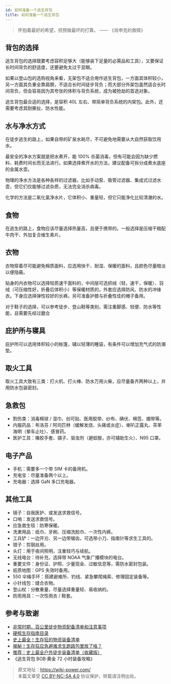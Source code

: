 ```yaml
---
id: 如何准备一个逃生背包
title: 如何准备一个逃生背包
---
```


> 怀抱着最好的希望，但预做最坏的打算。
> —— 《肖申克的救赎》

## 背包的选择

逃生背包的选择既要考虑容积足够大（能够装下足量的必需品和工具），又要保证长时间背负的舒适度，还要避免太过于显眼。

如果以登山包的选购视角来看，无架包不适合用作逃生背包，一方面其体积较小，另一方面其负重全靠肩膀，不适合长时间徒步背负；而大部分外架包虽然适合长时间背负，但会容易因为其夸张的体积与背负系统，成为被抢劫的首选对象。

逃生背包最合适的选择，是容积 40L 左右、带简单背负系统的内架包。此外，还需要考虑其耐撕扯、防水性能。

## 水与净水方式

在徒步逃生的路上，如果自带的矿泉水耗尽，不可避免地需要从大自然获取饮用水。

最安全的净水方案就是把水煮开，能 100% 杀菌消毒，但有可能会因为缺少燃料、耗费时间长而无法进行。如果选择煮开水的方法，建议配备可拆分成煮水底座的金属水壶。

物理的净水方法是各种各样的过滤器，比如手动泵、吸管过滤器、集成式过滤水壶，但它们仅能够过滤杂质，无法完全消杀病毒。

化学的方法是二氧化氯净水片，它体积小、重量轻，但它只能净化比较清澈的水。

## 食物

在逃生的路上，食物应该尽量选择热量高，且便于携带的。一般选择是压缩干粮配牛肉干、外加复合维生素片。

## 衣物

衣物穿着尽可能避免棉质面料，应选用快干、耐湿、保暖的面料，且颜色尽量暗淡以便隐蔽。

贴身的内衣物可以选择轻质速干面料的，中间层可选抓绒（轻，速干，保暖）、羽绒（可压缩性好，折叠后体积小）等保暖材质的，外套应选择防风、防水的冲锋衣。下身应选择弹性较好的长裤。另可准备护膝与折叠性佳的帽子备用。

对于鞋子的选择，可以参考徒步、登山鞋等类别，需注重脚感、轻便、防水等性能，且需要先经过磨合

## 庇护所与寝具

庇护所可以选用体积较小的帐篷，辅以轻薄的睡袋，有条件可以增加充气式的防潮垫。

## 取火工具

取火工具大致有三类：打火机、打火棒、防水万用火柴，应尽量备齐两种以上，并用防水包装密封。

## 急救包

- 割伤类：消毒棉球 / 湿巾、创可贴、医用胶带、纱布、碘伏、棉签、绷带等。
- 内服药品：布洛芬 / 阿司匹林（缓解发烧、头痛或炎症）、喇叭正露丸、茶苯海明（晕车止吐）、感冒药。
- 医护工具：橡胶手套、镊子、驱虫剂（避蚊胺，亦可辅助生火）、N95 口罩。

## 电子产品

- 手机：需要多一个带 SIM 卡的备用机。
- 充电宝：尽量准备两个以上。
- 充电器：选择 GaN 多口充电器。

## 其他工具

- 镜子：自我医护、或发送求救信号。
- 口哨：发送求救信号。
- 应急救生毯：防寒保暖。
- 洗漱用品：纸巾、牙刷、压缩洗脸巾、一次性内裤。
- 工兵铲：一边开刃、另一边带锯齿，可选带小刀、指南针等求生工具的。
- 钳子：剪钢丝用。
- 头灯：用于夜间照明，注重轻巧与续航。
- 无线电台：待补充，选择带 NOAA 气象广播模块的电台。
- 重要文件：身份证、护照、少量现金、过敏信息等，需防水密封包装。
- 纸质地图：GPS 失效时备用。
- 550 伞绳手环：搭建避难所、钓线、紧急攀爬绳索、修理固定装备等。
- 小针线包：缝合衣物。
- 登山杖：分散重量，尽量选择重量轻、易收纳的。
- 防雨用具：一次性雨衣 / 鞋套。

## 参考与致谢

- [非常时期，百公里徒步物资配备清单和注意事项](https://mp.weixin.qq.com/s/ysga1BXDQpRVofHTjlkqXg)
- [硬核生存指南目录](https://mp.weixin.qq.com/s/aahMSKVbSoc8Z9GzIOGTHA)
- [史上最全！生存狂的物资装备清单](https://mp.weixin.qq.com/s?__biz=MzU3MjU0Njc4NA==&mid=2247483690&idx=1&sn=b7e99bbab3f0b9797d4b1a4f3f148ec8&chksm=fcce0aa5cbb983b3226cc6ef0c90846ce47d86cf72427de22bea313992df826d3d57cc35354c&scene=21#wechat_redirect)
- [揭秘！生存狂应急避难求生跑路包里放了啥？](https://zhuanlan.zhihu.com/p/141610739)
- [推荐｜史上最全户外徒步装备清单（收藏版）](https://zhuanlan.zhihu.com/p/86673389)
- 《逃生背包 BOB·黄金 72 小时装备攻略》

> 原文地址：<https://wiki-power.com/>  
> 本篇文章受 [CC BY-NC-SA 4.0](https://creativecommons.org/licenses/by/4.0/deed.zh) 协议保护，转载请注明出处。
